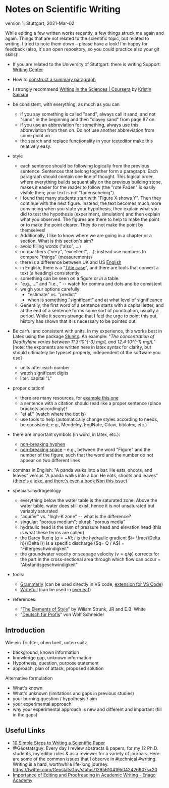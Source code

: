 # Notes on Scientific Writing

version 1; Stuttgart; 2021-Mar-02

While editing a few written works recently, a few things struck me again and again. Things that are not related to the scientific topic, but related to writing. I tried to note them down – please have a look! I'm happy for feedback (also, it's an open repository, so you could practice also your git skills)!

- If you are related to the University of Stuttgart: there is writing Support: [Writing Center](https://www.sz.uni-stuttgart.de/en/writing_center/mainpage/)

- How to [construct a summary paragraph](http://www.cbs.umn.edu/sites/default/files/public/downloads/Annotated_Nature_abstract.pdf)

- I strongly recommend [Writing in the Sciences | Coursera](https://www.coursera.org/learn/sciwrite) by [Kristin Sainani](https://profiles.stanford.edu/kristin-sainani?tab=bio)

- be consistent, with everything, as much as you can
    - if you say something is called "sand", always call it sand, and not "sand" in the beginning and then "clayey sand" from page 87 on.
    - if you use an abbreviation for something, always use this abbreviation from then on. Do not use another abbreviation from some point on
	- the search and replace functionality in your texteditor make this relatively easy.

- style
    - each sentence should be following logically from the previous sentence. Sentences that belong together form a paragraph. Each paragraph should contain one line of thought. This logical order, where everything builds sequentially on the previous building stone, makes it easier for the reader to follow (the "rote Faden" is easily visible then; your text is not "fadenscheinig").
    - I found that many students start with "Figure X shows Y". Then they continue with the next figure. Instead, the text becomes much more convincing when you state your hypothesis, then explain what you did  to test the hypothesis (experiment, simulation) and then explain what you observed. The figures are there to help to make the point or to make the point clearer. They do not make the point by themselves!
    - Additionally, I like to know where we are going in a chapter or a section. What is this section's aim?
    - avoid filling words ("also", ...)
    - no qualifiers ("very", "excellent", ...); instead use numbers to compare "things" (measurements)
    - there is a difference between UK and US [English](http://www.tysto.com/uk-us-spelling-list.html)
    - in English, there is a "[Title case](https://en.wikipedia.org/wiki/Title_case)", and there are tools that convert a text (a heading) consistently
    - something can be seen *on* a figure or *in* a table.
    - "e.g., ..." and "i.e., " -- watch for comma and dots and be consistent
    - weigh your options carefully:
        - "estimate" vs. "predict"
        - when is something "significant" and at what level of significance
    - Generally, the first word of a sentence starts with a capital letter, and at the end of a sentence forms some sort of punctuation, usually a period. While it seems strange that I feel the urge to point this out, history has shown that it is necessary to be pointed out.


- Be carful and consistent with units. In my experience, this works best in Latex using the package [SIunitx](https://www.namsu.de/Extra/pakete/Siunitx.pdf). An example: "*The concentration of Deathylene varies between 11.3⋅10^{-3} mg/L and 12.4⋅10^{-1} mg/L*" [note: the exponents are written here in latex syntax for clarity, but should ultimately be typeset properly, independent of the software you use]
    - units after each number
    - watch significant digits
    - liter: capital "L"
    
- proper citation!
    - there are many resources, for [example this one](http://tim.thorpeallen.net/Courses/Reference/Citations.html)
    - a sentence with a citation should read like a proper sentence (place brackets accordingly)!
    - "et al." (watch where the dot is)
    - use tools to help (automatically change styles according to needs, be consistent; e.g., Mendeley, EndNote, Citavi, biblatex, etc.)
    
    
- there are important symbols (in word, in latex, etc.):
    - [non-breaking hyphen](https://en.wikipedia.org/wiki/Wikipedia:Non-breaking_hyphen)
    - [non-breaking space](https://en.wikipedia.org/wiki/Non-breaking_space) – e.g., between the word "Figure" and the number of the figure, such that the word and the number do not appear on two different lines
    
- commas in English:
    "A panda walks into a bar. He eats, shoots, and leaves" versus "A panda walks into a bar. He eats, shoots and leaves" ([there's a joke, and there's even a book Non this issue](https://adeptenglish.com/lessons/english-learn-grammar-7/#eats-shoots-and-leaves-the-joke))


- specials: hydrogeology
    - everything below the water table is the saturated zone. Above the water table, water does still exist, hence it is not unsaturated but variably saturated
    - "aquifer" vs. "high-K zone" -- what is the difference?
    - singular: "porous medium"; plural: "porous media"
    - hydraulic head is the sum of pressure head and elevation head (this is what these terms are called)
	- the Darcy flux q ($q=-K i$; $i$ is the hydraulic gradient $i= \frac{\Delta h}{\Delta l}) is a specific discharge ($q= Q / A$)  = "Filtergeschwindigkeit"
	- the groundwater veocity or seepage velocity ($v = q / \phi$) corrects for the part in the cross-sectional area through which flow can occur = "Abstandsgeschwindigkeit"
    
- tools:
    - [Grammarly](https://www.grammarly.com) (can be used directly in VS code, [extension for VS Code](https://github.com/znck/grammarly))
    - [Writefull](https://writefull.com) (can be used in [overleaf](http://www.overleaf.com))
    
- references:
    - "[The Elements of Style](https://en.wikipedia.org/wiki/The_Elements_of_Style)" by Wiliam Strunk, JR and E.B. White
    - "[Deutsch für Profis](https://www.buecher.de/shop/humor/deutsch-fuer-profis/schneider-wolf/products_products/detail/prod_id/07603956/)" von Wolf Schneider


## Introduction

Wie ein Trichter, oben breit, unten spitz

- background, known information
- knowledge gap, unknown information
- Hypothesis, question, purpose statement
- approach, plan of attack, proposed solution

Alternative formulation

- What's known
- What's unknown (limitations and gaps in previous studies)
- your burning question / hypothesis / aim
- your experimental approach
- why your experimental approach is new and different and important (fill in the gaps)

## Useful Links
- [10 Simple Steps to Writing a Scientific Paper](https://spie.org/news/photonics-focus/janfeb-2020/how-to-write-a-scientific-paper?SSO=1)
- @Geostatsguy: Every day I review abstracts & papers, for my 12 Ph.D. students, my editor roles & as a reviewer for a variety of journals. Here are some of the common issues that I observe in #technical #writing. Writing is a hard, worthwhile life-long journey. https://twitter.com/GeostatsGuy/status/1285610419504242690?s=20
- [Importance of Editing and Proofreading in Academic Writing - Enago Academy](https://www.enago.com/academy/importance-of-proofreading-and-editing-in-academic-writing/)